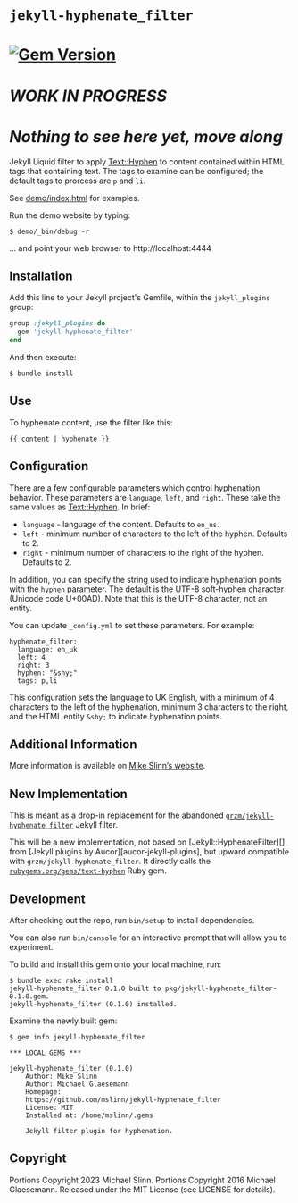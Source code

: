 # `jekyll-hyphenate_filter`
[![Gem Version](https://badge.fury.io/rb/jekyll-hyphenate_filter.svg)](https://badge.fury.io/rb/jekyll-hyphenate_filter)
===========

# *WORK IN PROGRESS*
# *Nothing to see here yet, move along*

Jekyll Liquid filter to apply [Text::Hyphen][] to content contained within HTML tags that containing text.
The tags to examine can be configured; the default tags to prorcess are `p` and `li`.

[text::hyphen]: https://github.com/halostatue/text-hyphen

See [demo/index.html](demo/index.html) for examples.

Run the demo website by typing:
```shell
$ demo/_bin/debug -r
```
... and point your web browser to http://localhost:4444


## Installation

Add this line to your Jekyll project's Gemfile, within the `jekyll_plugins` group:

```ruby
group :jekyll_plugins do
  gem 'jekyll-hyphenate_filter'
end
```

And then execute:

    $ bundle install


## Use

To hyphenate content, use the filter like this:

    {{ content | hyphenate }}


## Configuration

There are a few configurable parameters which control hyphenation behavior.
These parameters are `language`, `left`, and `right`. These take the same
values as [Text::Hyphen][]. In brief:

 * `language` - language of the content. Defaults to `en_us`.
 * `left` - minimum number of characters to the left of the hyphen.
   Defaults to 2.
 * `right` - minimum number of characters to the right of the hyphen.
   Defaults to 2.

In addition, you can specify the string used to indicate hyphenation points
with the `hyphen` parameter. The default is the UTF-8 soft-hyphen character
(Unicode code U+00AD). Note that this is the UTF-8 character, not an entity.

You can update `_config.yml` to set these parameters. For example:

    hyphenate_filter:
      language: en_uk
      left: 4
      right: 3
      hyphen: "&shy;"
      tags: p,li

This configuration sets the language to UK English, with a minimum of 4
characters to the left of the hyphenation, minimum 3 characters to the right,
and the HTML entity `&shy;` to indicate hyphenation points.


## Additional Information
More information is available on
[Mike Slinn&rsquo;s website](https://www.mslinn.com/blog/2020/10/03/jekyll-plugins.html).


## New Implementation

This is meant as a drop-in replacement for the abandoned [`grzm/jekyll-hyphenate_filter`](http://github.com/grzm/jekyll-hyphenate_filter) Jekyll filter.

This will be a new implementation,
not based on [Jekyll::HyphenateFilter][] from [Jekyll plugins by Aucor][aucor-jekyll-plugins],
but upward compatible with `grzm/jekyll-hyphenate_filter`.
It directly calls the [`rubygems.org/gems/text-hyphen`](https://rubygems.org/gems/text-hyphen) Ruby gem.


## Development
After checking out the repo, run `bin/setup` to install dependencies.

You can also run `bin/console` for an interactive prompt that will allow you to experiment.


To build and install this gem onto your local machine, run:
```shell
$ bundle exec rake install
jekyll-hyphenate_filter 0.1.0 built to pkg/jekyll-hyphenate_filter-0.1.0.gem.
jekyll-hyphenate_filter (0.1.0) installed.
```

Examine the newly built gem:
```shell
$ gem info jekyll-hyphenate_filter

*** LOCAL GEMS ***

jekyll-hyphenate_filter (0.1.0)
    Author: Mike Slinn
    Author: Michael Glaesemann
    Homepage:
    https://github.com/mslinn/jekyll-hyphenate_filter
    License: MIT
    Installed at: /home/mslinn/.gems

    Jekyll filter plugin for hyphenation.
```


## Copyright

Portions Copyright 2023 Michael Slinn.
Portions Copyright 2016 Michael Glaesemann.
Released under the MIT License (see LICENSE for details).
